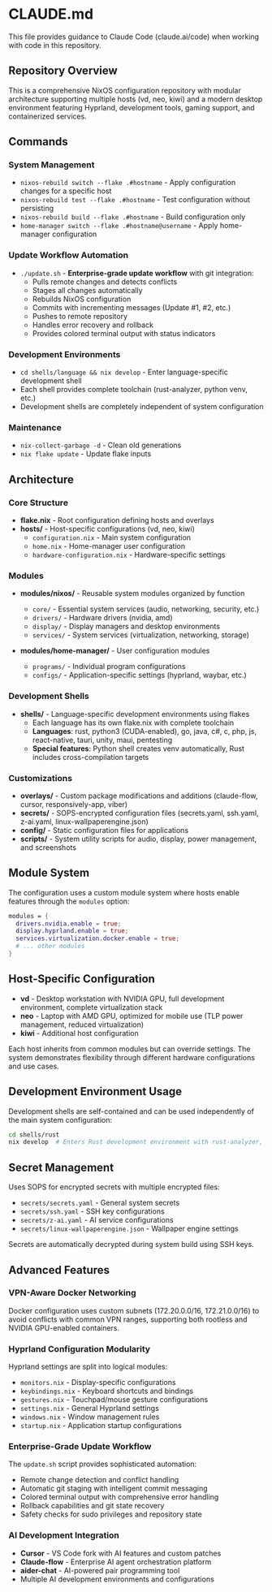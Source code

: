 # CLAUDE.md

This file provides guidance to Claude Code (claude.ai/code) when working with code in this repository.

## Repository Overview

This is a comprehensive NixOS configuration repository with modular architecture supporting multiple hosts (vd, neo, kiwi) and a modern desktop environment featuring Hyprland, development tools, gaming support, and containerized services.

## Commands

### System Management
- `nixos-rebuild switch --flake .#hostname` - Apply configuration changes for a specific host
- `nixos-rebuild test --flake .#hostname` - Test configuration without persisting
- `nixos-rebuild build --flake .#hostname` - Build configuration only
- `home-manager switch --flake .#hostname@username` - Apply home-manager configuration

### Update Workflow Automation
- `./update.sh` - **Enterprise-grade update workflow** with git integration:
  - Pulls remote changes and detects conflicts
  - Stages all changes automatically
  - Rebuilds NixOS configuration
  - Commits with incrementing messages (Update #1, #2, etc.)
  - Pushes to remote repository
  - Handles error recovery and rollback
  - Provides colored terminal output with status indicators

### Development Environments
- `cd shells/language && nix develop` - Enter language-specific development shell
- Each shell provides complete toolchain (rust-analyzer, python venv, etc.)
- Development shells are completely independent of system configuration

### Maintenance
- `nix-collect-garbage -d` - Clean old generations
- `nix flake update` - Update flake inputs

## Architecture

### Core Structure
- **flake.nix** - Root configuration defining hosts and overlays
- **hosts/** - Host-specific configurations (vd, neo, kiwi)
  - `configuration.nix` - Main system configuration
  - `home.nix` - Home-manager user configuration
  - `hardware-configuration.nix` - Hardware-specific settings

### Modules
- **modules/nixos/** - Reusable system modules organized by function
  - `core/` - Essential system services (audio, networking, security, etc.)
  - `drivers/` - Hardware drivers (nvidia, amd)
  - `display/` - Display managers and desktop environments
  - `services/` - System services (virtualization, networking, storage)

- **modules/home-manager/** - User configuration modules
  - `programs/` - Individual program configurations
  - `configs/` - Application-specific settings (hyprland, waybar, etc.)

### Development Shells
- **shells/** - Language-specific development environments using flakes
  - Each language has its own flake.nix with complete toolchain
  - **Languages**: rust, python3 (CUDA-enabled), go, java, c#, c, php, js, react-native, tauri, unity, maui, pentesting
  - **Special features**: Python shell creates venv automatically, Rust includes cross-compilation targets

### Customizations
- **overlays/** - Custom package modifications and additions (claude-flow, cursor, responsively-app, viber)
- **secrets/** - SOPS-encrypted configuration files (secrets.yaml, ssh.yaml, z-ai.yaml, linux-wallpaperengine.json)
- **config/** - Static configuration files for applications
- **scripts/** - System utility scripts for audio, display, power management, and screenshots

## Module System

The configuration uses a custom module system where hosts enable features through the `modules` option:

```nix
modules = {
  drivers.nvidia.enable = true;
  display.hyprland.enable = true;
  services.virtualization.docker.enable = true;
  # ... other modules
}
```

## Host-Specific Configuration

- **vd** - Desktop workstation with NVIDIA GPU, full development environment, complete virtualization stack
- **neo** - Laptop with AMD GPU, optimized for mobile use (TLP power management, reduced virtualization)
- **kiwi** - Additional host configuration

Each host inherits from common modules but can override settings. The system demonstrates flexibility through different hardware configurations and use cases.

## Development Environment Usage

Development shells are self-contained and can be used independently of the main system configuration:

```bash
cd shells/rust
nix develop  # Enters Rust development environment with rust-analyzer, clippy, etc.
```

## Secret Management

Uses SOPS for encrypted secrets with multiple encrypted files:
- `secrets/secrets.yaml` - General system secrets
- `secrets/ssh.yaml` - SSH key configurations
- `secrets/z-ai.yaml` - AI service configurations
- `secrets/linux-wallpaperengine.json` - Wallpaper engine settings

Secrets are automatically decrypted during system build using SSH keys.

## Advanced Features

### VPN-Aware Docker Networking
Docker configuration uses custom subnets (172.20.0.0/16, 172.21.0.0/16) to avoid conflicts with common VPN ranges, supporting both rootless and NVIDIA GPU-enabled containers.

### Hyprland Configuration Modularity
Hyprland settings are split into logical modules:
- `monitors.nix` - Display-specific configurations
- `keybindings.nix` - Keyboard shortcuts and bindings
- `gestures.nix` - Touchpad/mouse gesture configurations
- `settings.nix` - General Hyprland settings
- `windows.nix` - Window management rules
- `startup.nix` - Application startup configurations

### Enterprise-Grade Update Workflow
The `update.sh` script provides sophisticated automation:
- Remote change detection and conflict handling
- Automatic git staging with intelligent commit messaging
- Colored terminal output with comprehensive error handling
- Rollback capabilities and git state recovery
- Safety checks for sudo privileges and repository state

### AI Development Integration
- **Cursor** - VS Code fork with AI features and custom patches
- **Claude-flow** - Enterprise AI agent orchestration platform
- **aider-chat** - AI-powered pair programming tool
- Multiple AI development environments and configurations
